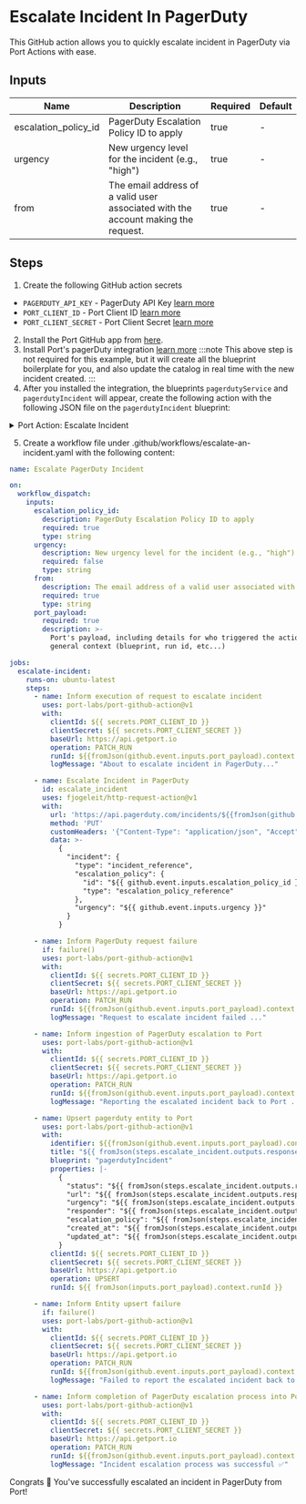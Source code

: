 # Escalate Incident In PagerDuty

This GitHub action allows you to quickly escalate incident in PagerDuty via Port Actions with ease.

## Inputs
| Name                 | Description                                                                                          | Required | Default            |
|----------------------|------------------------------------------------------------------------------------------------------|----------|--------------------|
| escalation_policy_id         | PagerDuty Escalation Policy ID to apply     | true    | -                  |
| urgency              |  New urgency level for the incident (e.g., "high")                                | true     | -                  |
| from              | The email address of a valid user associated with the account making the request.                                                              | true    | -               |

## Steps

1. Create the following GitHub action secrets
* `PAGERDUTY_API_KEY` - PagerDuty API Key [learn more](https://support.pagerduty.com/docs/)
* `PORT_CLIENT_ID` - Port Client ID [learn more](https://docs.getport.io/build-your-software-catalog/sync-data-to-catalog/api/#get-api-token)
* `PORT_CLIENT_SECRET` - Port Client Secret [learn more](https://docs.getport.io/build-your-software-catalog/sync-data-to-catalog/api/#get-api-token) 

2. Install the Port GitHub app from [here](https://github.com/apps/getport-io/installations/new).
3. Install Port's pagerDuty integration [learn more](https://github.com/port-labs/Port-Ocean/tree/main/integrations/pagerduty)
  :::note
This above step is not required for this example, but it will create all the blueprint boilerplate for you, and also update the catalog in real time with the new incident created.
:::
4. After you installed the integration, the blueprints `pagerdutyService` and `pagerdutyIncident` will appear, create the following action with the following JSON file on the `pagerdutyIncident` blueprint:

<details>

  <summary>Port Action: Escalate Incident</summary>
   :::tip
- `<GITHUB-ORG>` - your GitHub organization or user name.
- `<GITHUB-REPO-NAME>` - your GitHub repository name.
:::

```json showLineNumbers

{
  "identifier": "escalate_incident",
  "title": "Escalate Incident",
  "icon": "pagerduty",
  "userInputs": {
    "properties": {
      "escalation_policy_id": {
        "title": "Escalation Policy ID",
        "description": "PagerDuty Escalation Policy ID to apply",
        "icon": "pagerduty",
        "type": "string",
      },
      "urgency": {
        "icon": "pagerduty",
        "title": "Urgency",
        "description": "New urgency level for the incident (e.g., \"high\")",
        "type": "string",
        "default": "low",
        "enum": [
          "high",
          "low"
        ],
        "enumColors": {
          "high": "orange",
          "low": "lightGray"
        }
      },
      "from": {
        "title": "From",
        "description": "The email address of a valid user associated with the account making the request.",
        "icon": "pagerduty",
        "type": "string",
      }
    },
    "required": [
      "escalation_policy_id",
      "urgency",
      "from"
    ],
    "order": [
      "escalation_policy_id",
      "urgency"
    ]
  },
  "invocationMethod": {
    "type": "GITHUB",
    "org": "my-org",
    "repo": "my-repo",
    "workflow": "ecalate-an-incident.yaml",
    "omitUserInputs": false,
    "omitPayload": false,
    "reportWorkflowStatus": true
  },
  "trigger": "DAY-2",
  "description": "Escalate a pagerduty incident",
  "requiredApproval": false
}
```
</details>

5. Create a workflow file under .github/workflows/escalate-an-incident.yaml with the following content:

```yml
name: Escalate PagerDuty Incident

on:
  workflow_dispatch:
    inputs:
      escalation_policy_id:
        description: PagerDuty Escalation Policy ID to apply
        required: true
        type: string
      urgency:
        description: New urgency level for the incident (e.g., "high")
        required: false
        type: string
      from:
        description: The email address of a valid user associated with the account making the request.
        required: true
        type: string
      port_payload:
        required: true
        description: >-
          Port's payload, including details for who triggered the action and
          general context (blueprint, run id, etc...)

jobs:
  escalate-incident:
    runs-on: ubuntu-latest
    steps:
      - name: Inform execution of request to escalate incident
        uses: port-labs/port-github-action@v1
        with:
          clientId: ${{ secrets.PORT_CLIENT_ID }}
          clientSecret: ${{ secrets.PORT_CLIENT_SECRET }}
          baseUrl: https://api.getport.io
          operation: PATCH_RUN
          runId: ${{fromJson(github.event.inputs.port_payload).context.runId}}
          logMessage: "About to escalate incident in PagerDuty..."

      - name: Escalate Incident in PagerDuty
        id: escalate_incident
        uses: fjogeleit/http-request-action@v1
        with:
          url: 'https://api.pagerduty.com/incidents/${{fromJson(github.event.inputs.port_payload).context.entity}}'
          method: 'PUT'
          customHeaders: '{"Content-Type": "application/json", "Accept": "application/vnd.pagerduty+json;version=2", "Authorization": "Token token=${{ secrets.PAGERDUTY_API_KEY }}", "From": "${{ github.event.inputs.from }}"}'
          data: >-
            {
              "incident": {
                "type": "incident_reference",
                "escalation_policy": {
                  "id": "${{ github.event.inputs.escalation_policy_id }}",
                  "type": "escalation_policy_reference"
                },
                "urgency": "${{ github.event.inputs.urgency }}"
              }
            }

      - name: Inform PagerDuty request failure
        if: failure()
        uses: port-labs/port-github-action@v1
        with:
          clientId: ${{ secrets.PORT_CLIENT_ID }}
          clientSecret: ${{ secrets.PORT_CLIENT_SECRET }}
          baseUrl: https://api.getport.io
          operation: PATCH_RUN
          runId: ${{fromJson(github.event.inputs.port_payload).context.runId}}
          logMessage: "Request to escalate incident failed ..."

      - name: Inform ingestion of PagerDuty escalation to Port
        uses: port-labs/port-github-action@v1
        with:
          clientId: ${{ secrets.PORT_CLIENT_ID }}
          clientSecret: ${{ secrets.PORT_CLIENT_SECRET }}
          baseUrl: https://api.getport.io
          operation: PATCH_RUN
          runId: ${{fromJson(github.event.inputs.port_payload).context.runId}}
          logMessage: "Reporting the escalated incident back to Port ..."

      - name: Upsert pagerduty entity to Port 
        uses: port-labs/port-github-action@v1
        with:
          identifier: ${{fromJson(github.event.inputs.port_payload).context.entity}}
          title: "${{ fromJson(steps.escalate_incident.outputs.response).incident.title }}"
          blueprint: "pagerdutyIncident"
          properties: |-
            {
              "status": "${{ fromJson(steps.escalate_incident.outputs.response).incident.status }}",
              "url": "${{ fromJson(steps.escalate_incident.outputs.response).incident.self }}",
              "urgency": "${{ fromJson(steps.escalate_incident.outputs.response).incident.urgency }}",
              "responder": "${{ fromJson(steps.escalate_incident.outputs.response).incident.assignments[0].assignee.summary}}",
              "escalation_policy": "${{ fromJson(steps.escalate_incident.outputs.response).incident.escalation_policy.summary }}",
              "created_at": "${{ fromJson(steps.escalate_incident.outputs.response).incident.created_at }}",
              "updated_at": "${{ fromJson(steps.escalate_incident.outputs.response).incident.updated_at }}"
            }
          clientId: ${{ secrets.PORT_CLIENT_ID }}
          clientSecret: ${{ secrets.PORT_CLIENT_SECRET }}
          baseUrl: https://api.getport.io
          operation: UPSERT
          runId: ${{ fromJson(inputs.port_payload).context.runId }}

      - name: Inform Entity upsert failure
        if: failure()
        uses: port-labs/port-github-action@v1
        with:
          clientId: ${{ secrets.PORT_CLIENT_ID }}
          clientSecret: ${{ secrets.PORT_CLIENT_SECRET }}
          baseUrl: https://api.getport.io
          operation: PATCH_RUN
          runId: ${{fromJson(github.event.inputs.port_payload).context.runId}}
          logMessage: "Failed to report the escalated incident back to Port ..."

      - name: Inform completion of PagerDuty escalation process into Port
        uses: port-labs/port-github-action@v1
        with:
          clientId: ${{ secrets.PORT_CLIENT_ID }}
          clientSecret: ${{ secrets.PORT_CLIENT_SECRET }}
          baseUrl: https://api.getport.io
          operation: PATCH_RUN
          runId: ${{fromJson(github.event.inputs.port_payload).context.runId}}
          logMessage: "Incident escalation process was successful ✅"
```

Congrats 🎉 You've successfully escalated an incident in PagerDuty from Port!
